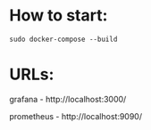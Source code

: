 # How to start:

`sudo docker-compose --build`

# URLs:

grafana - http://localhost:3000/

prometheus - http://localhost:9090/